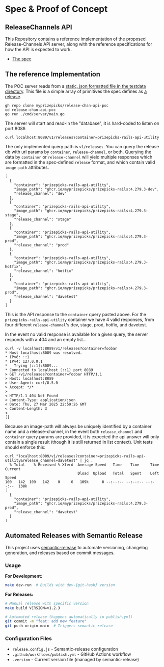 # Spec & Proof of Concept
## ReleaseChannels API

This Repository contains a reference implementation of the proposed Release-Channels API server, along with the reference specifications for how the API is expected to work.

* [The spec](docs/spec.md)

## The reference Implementation
The POC server reads from a [static, json formatted file in the testdata directory](testdata/testdata.json). This file is a simple array of primitives the spec defines as [a release](docs/spec). 

```
gh repo clone myprizepicks/release-chan-api-poc
cd release-chan-api-poc
go run ./cmd/server/main.go
```
The server will start and read-in the "database", it is hard-coded to listen on port 8089.

```
curl localhost:8089/v1/releases?container=prizepicks-rails-api-utility
```
The only implemented query path is `v1/releases`.  You can query the release db with url params by `container`, `release-channel`, or both. Querying the data by `container` or `release-channel` will yield multiple responses which are formatted in the spec-defined `release` format, and which contain valid `image-path` attributes. 

```
[
  {
    "container": "prizepicks-rails-api-utility",
    "image_path": "ghcr.io/myprizepicks/prizepicks-rails:4.279.3-dev",
    "release_channel": "dev"
  },
  {
    "container": "prizepicks-rails-api-utility",
    "image_path": "ghcr.io/myprizepicks/prizepicks-rails:4.279.3-stage",
    "release_channel": "stage"
  },
  {
    "container": "prizepicks-rails-api-utility",
    "image_path": "ghcr.io/myprizepicks/prizepicks-rails:4.279.3-prod",
    "release_channel": "prod"
  },
  {
    "container": "prizepicks-rails-api-utility",
    "image_path": "ghcr.io/myprizepicks/prizepicks-rails:4.279.3-hotfix",
    "release_channel": "hotfix"
  },
  {
    "container": "prizepicks-rails-api-utility",
    "image_path": "ghcr.io/myprizepicks/prizepicks-rails:4.279.3-prod",
    "release_channel": "davetest"
  }
]

```
This is the API response to the `container` query pasted above. For the `prizepicks-rails-api-utility` container we have 4 valid responses, from four different `release-channel`'s dev, stage, prod, hotfix, and davetest.

In the event no valid response is available for a given query, the server responds with a 404 and an empty list...

```
curl -v localhost:8089/v1/releases?container=foobar 
* Host localhost:8089 was resolved.
* IPv6: ::1
* IPv4: 127.0.0.1
*   Trying [::1]:8089...
* Connected to localhost (::1) port 8089
> GET /v1/releases?container=foobar HTTP/1.1
> Host: localhost:8089
> User-Agent: curl/8.5.0
> Accept: */*
> 
< HTTP/1.1 404 Not Found
< Content-Type: application/json
< Date: Thu, 27 Mar 2025 22:59:26 GMT
< Content-Length: 3
< 
[]
```
Because an image-path will always be uniquely identified by a container name and a release-channel, in the event both `release_channel` and `container` query params are provided, it is expected the api answer will only contain a single result (though it is still returned in list context). Unit tests should enforce this:

```
curl "localhost:8089/v1/releases?container=prizepicks-rails-api-utility&release_channel=davetest" | jq .
  % Total    % Received % Xferd  Average Speed   Time    Time     Time  Current
                                 Dload  Upload   Total   Spent    Left  Speed
100   142  100   142    0     0   109k      0 --:--:-- --:--:-- --:--:--  138k
[
  {
    "container": "prizepicks-rails-api-utility",
    "image_path": "ghcr.io/myprizepicks/prizepicks-rails:4.279.3-prod",
    "release_channel": "davetest"
  }
]
```

## Automated Releases with Semantic Release

This project uses [semantic-release](https://semantic-release.gitbook.io/) to automate versioning, changelog generation, and releases based on commit messages.

### Usage

**For Development:**
```bash
make dev-run  # Builds with dev-{git-hash} version
```

**For Releases:**
```bash
# Manual release with specific version
make build VERSION=v1.2.3

# Automated release (happens automatically in publish.yml)
git commit -m "feat: add new feature"
git push origin main  # Triggers semantic-release
```

### Configuration Files

- `release.config.js` - Semantic-release configuration
- `.github/workflows/publish.yml` - GitHub Actions workflow
- `.version` - Current version file (managed by semantic-release)
